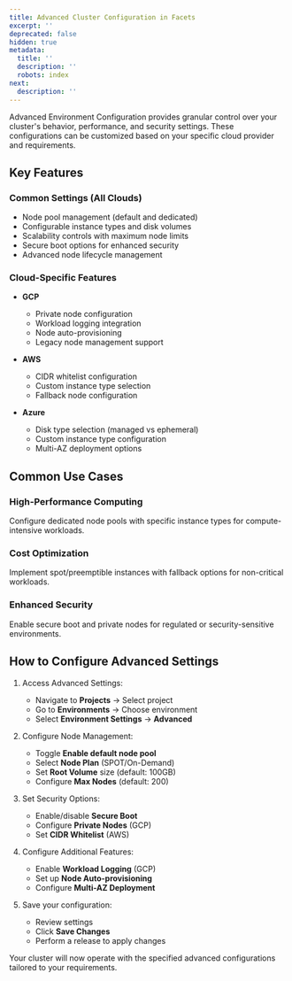 ```yaml
---
title: Advanced Cluster Configuration in Facets
excerpt: ''
deprecated: false
hidden: true
metadata:
  title: ''
  description: ''
  robots: index
next:
  description: ''
---
```

Advanced Environment Configuration provides granular control over your cluster's behavior, performance, and security settings. These configurations can be customized based on your specific cloud provider and requirements.

## Key Features

### Common Settings (All Clouds)

- Node pool management (default and dedicated)
- Configurable instance types and disk volumes
- Scalability controls with maximum node limits
- Secure boot options for enhanced security
- Advanced node lifecycle management

### Cloud-Specific Features

- **GCP**
  - Private node configuration
  - Workload logging integration
  - Node auto-provisioning
  - Legacy node management support

- **AWS**
  - CIDR whitelist configuration
  - Custom instance type selection
  - Fallback node configuration

- **Azure**
  - Disk type selection (managed vs ephemeral)
  - Custom instance type configuration
  - Multi-AZ deployment options

## Common Use Cases

### High-Performance Computing

Configure dedicated node pools with specific instance types for compute-intensive workloads.

### Cost Optimization

Implement spot/preemptible instances with fallback options for non-critical workloads.

### Enhanced Security

Enable secure boot and private nodes for regulated or security-sensitive environments.

## How to Configure Advanced Settings

1. Access Advanced Settings:
   - Navigate to **Projects** → Select project
   - Go to **Environments** → Choose environment
   - Select **Environment Settings** → **Advanced**

2. Configure Node Management:
   - Toggle **Enable default node pool**
   - Select **Node Plan** (SPOT/On-Demand)
   - Set **Root Volume** size (default: 100GB)
   - Configure **Max Nodes** (default: 200)

3. Set Security Options:
   - Enable/disable **Secure Boot**
   - Configure **Private Nodes** (GCP)
   - Set **CIDR Whitelist** (AWS)

4. Configure Additional Features:
   - Enable **Workload Logging** (GCP)
   - Set up **Node Auto-provisioning**
   - Configure **Multi-AZ Deployment**

5. Save your configuration:
   - Review settings
   - Click **Save Changes**
   - Perform a release to apply changes

Your cluster will now operate with the specified advanced configurations tailored to your requirements.